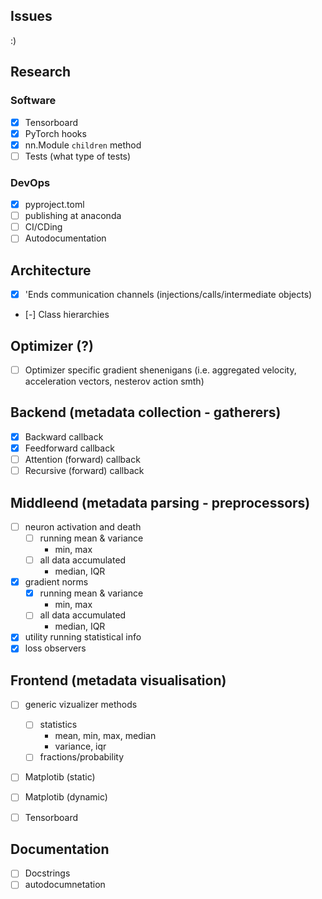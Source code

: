 ## Issues

:)

## Research

### Software

- [x] Tensorboard
- [x] PyTorch hooks
- [x] nn.Module `children` method
- [ ] Tests (what type of tests)

### DevOps
- [x] pyproject.toml
- [ ] publishing at anaconda
- [ ] CI/CDing
- [ ] Autodocumentation

## Architecture

- [x] 'Ends communication channels (injections/calls/intermediate objects)
- [-] Class hierarchies

## Optimizer (?)

- [ ] Optimizer specific gradient shenenigans (i.e. aggregated velocity, acceleration vectors, nesterov action smth)

## Backend (metadata collection - gatherers)

- [x] Backward callback
- [x] Feedforward callback
- [ ] Attention (forward) callback
- [ ] Recursive (forward) callback

## Middleend (metadata parsing - preprocessors)

- [ ] neuron activation and death
    - [ ] running mean & variance
        - min, max
    - [ ] all data accumulated
        - median, IQR
- [x] gradient norms
    - [x] running mean & variance
        - min, max
    - [ ] all data accumulated
        - median, IQR
- [x] utility running statistical info
- [x] loss observers

## Frontend (metadata visualisation)

- [ ] generic vizualizer methods
    - [ ] statistics
        - mean, min, max, median
        - variance, iqr
    - [ ] fractions/probability

- [ ] Matplotib (static)
- [ ] Matplotib (dynamic)
- [ ] Tensorboard


## Documentation

- [ ] Docstrings
- [ ] autodocumnetation
